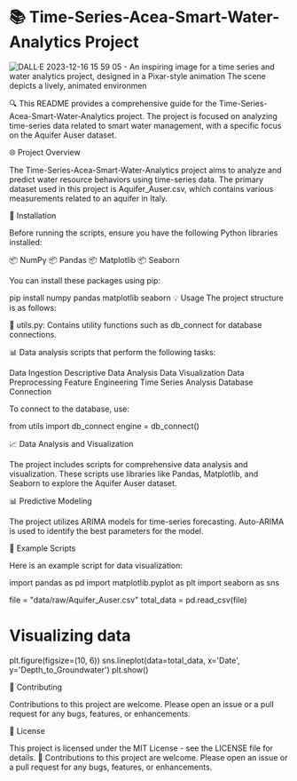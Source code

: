 # 📚 Time-Series-Acea-Smart-Water-Analytics Project

![DALL·E 2023-12-16 15 59 05 - An inspiring image for a time series and water analytics project, designed in a Pixar-style animation  The scene depicts a lively, animated environmen](https://github.com/Munchkinland/Time-Series-Acea-Smart-Water-Analytics-/assets/92251234/93109375-164a-4c1e-8f22-b43f4bb06cd4)

🔍 This README provides a comprehensive guide for the Time-Series-Acea-Smart-Water-Analytics project. The project is focused on analyzing time-series data related to smart water management, with a specific focus on the Aquifer Auser dataset.

🌐 Project Overview

The Time-Series-Acea-Smart-Water-Analytics project aims to analyze and predict water resource behaviors using time-series data. The primary dataset used in this project is Aquifer_Auser.csv, which contains various measurements related to an aquifer in Italy.

🔧 Installation

Before running the scripts, ensure you have the following Python libraries installed:

📦 NumPy
📦 Pandas
📦 Matplotlib
📦 Seaborn

You can install these packages using pip:

pip install numpy pandas matplotlib seaborn
💡 Usage
The project structure is as follows:

📁 utils.py: Contains utility functions such as db_connect for database connections.

📊 Data analysis scripts that perform the following tasks:

Data Ingestion
Descriptive Data Analysis
Data Visualization
Data Preprocessing
Feature Engineering
Time Series Analysis
Database Connection

To connect to the database, use:

from utils import db_connect
engine = db_connect()

📈 Data Analysis and Visualization

The project includes scripts for comprehensive data analysis and visualization. These scripts use libraries like Pandas, Matplotlib, and Seaborn to explore the Aquifer Auser dataset.

📊 Predictive Modeling

The project utilizes ARIMA models for time-series forecasting. Auto-ARIMA is used to identify the best parameters for the model.

📜 Example Scripts

Here is an example script for data visualization:

import pandas as pd
import matplotlib.pyplot as plt
import seaborn as sns

file = "data/raw/Aquifer_Auser.csv"
total_data = pd.read_csv(file)

# Visualizing data
plt.figure(figsize=(10, 6))
sns.lineplot(data=total_data, x='Date', y='Depth_to_Groundwater')
plt.show()

🤝 Contributing

Contributions to this project are welcome. Please open an issue or a pull request for any bugs, features, or enhancements.

📄 License

This project is licensed under the MIT License - see the LICENSE file for details. 📝
Contributions to this project are welcome. Please open an issue or a pull request for any bugs, features, or enhancements.

